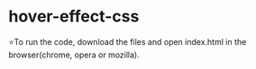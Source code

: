 # hover-effect-css

:star:To run the code, download the files and open index.html in the browser(chrome, opera or mozilla).
